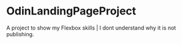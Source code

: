 # OdinLandingPageProject

A project to show my Flexbox skills | I dont understand why it is not publishing. 
